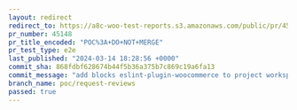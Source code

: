 ```yaml
---
layout: redirect
redirect_to: https://a8c-woo-test-reports.s3.amazonaws.com/public/pr/45148/e2e/index.html
pr_number: 45148
pr_title_encoded: "POC%3A+DO+NOT+MERGE"
pr_test_type: e2e
last_published: "2024-03-14 18:28:56 +0000"
commit_sha: 868fdbf628674b44f5b36a375b7c869c19a6fa13
commit_message: "add blocks eslint-plugin-woocommerce to project workspace"
branch_name: poc/request-reviews
passed: true
---
```

